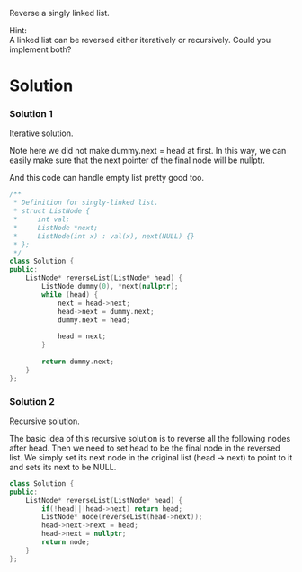 Reverse a singly linked list.

Hint:  
A linked list can be reversed either iteratively or recursively. Could you implement both?  

# Solution

### Solution 1 

Iterative solution.

Note here we did not make dummy.next = head at first. In this way, we can easily make sure that the next pointer of the final node will be nullptr.

And this code can handle empty list pretty good too.

```cpp
/**
 * Definition for singly-linked list.
 * struct ListNode {
 *     int val;
 *     ListNode *next;
 *     ListNode(int x) : val(x), next(NULL) {}
 * };
 */
class Solution {
public:
    ListNode* reverseList(ListNode* head) {
        ListNode dummy(0), *next(nullptr);
        while (head) {
            next = head->next;
            head->next = dummy.next;
            dummy.next = head;
            
            head = next;
        }
        
        return dummy.next;
    }
};
```

### Solution 2

Recursive solution.

The basic idea of this recursive solution is to reverse all the following nodes after head. Then we need to set head to be the final node in the reversed list. We simply set its next node in the original list (head -> next) to point to it and sets its next to be NULL.

```cpp
class Solution {
public:
    ListNode* reverseList(ListNode* head) {
        if(!head||!head->next) return head;
        ListNode* node(reverseList(head->next));
        head->next->next = head;
        head->next = nullptr;
        return node;
    }
};
```
